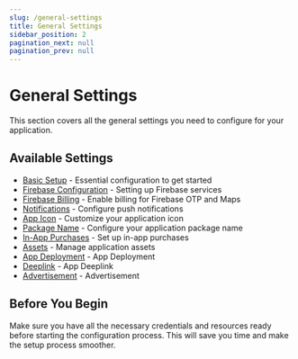 ```yaml
---
slug: /general-settings
title: General Settings
sidebar_position: 2
pagination_next: null
pagination_prev: null
---
```


# General Settings

This section covers all the general settings you need to configure for your application.

## Available Settings

- [Basic Setup](./GeneralSettings/basicsetup.md) - Essential configuration to get started
- [Firebase Configuration](./GeneralSettings/firebase.md) - Setting up Firebase services
- [Firebase Billing](./GeneralSettings/firebase-billing.md) - Enable billing for Firebase OTP and Maps
- [Notifications](./GeneralSettings/notifications.md) - Configure push notifications
- [App Icon](./GeneralSettings/appicon.md) - Customize your application icon
- [Package Name](./GeneralSettings/packagename.md) - Configure your application package name
- [In-App Purchases](./GeneralSettings/iap.md) - Set up in-app purchases
- [Assets](./GeneralSettings/assets.md) - Manage application assets
- [App Deployment](./GeneralSettings/deployment/index.md) - App Deployment
- [Deeplink](./GeneralSettings/deeplink/index.md) - App Deeplink
- [Advertisement](./GeneralSettings/advertisement/index.md) - Advertisement

## Before You Begin

Make sure you have all the necessary credentials and resources ready before starting the configuration process. This will save you time and make the setup process smoother.
